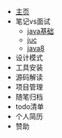 - [主页](helloword)
- 笔记vs面试
  - [java基础](java/01java基础 "java入门")
  - [juc](java/02juc "并发编程")
  - [java8](java/03java8 "jdk1.8变化")
- 设计模式
- 工具安装
- 源码解读
- 项目管理
- 随笔归档
- todo清单
- 个人简历
- 赞助
  